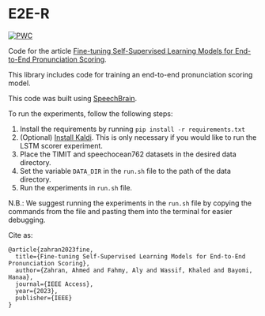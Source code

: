 # E2E-R
[![PWC](https://img.shields.io/endpoint.svg?url=https://paperswithcode.com/badge/fine-tuning-self-supervised-learning-models/phone-level-pronunciation-scoring-on)](https://paperswithcode.com/sota/phone-level-pronunciation-scoring-on?p=fine-tuning-self-supervised-learning-models)

Code for the article [Fine-tuning Self-Supervised Learning Models for End-to-End Pronunciation Scoring](https://ieeexplore.ieee.org/document/10255657).

This library includes code for training an end-to-end pronunciation scoring model. 

This code was built using [SpeechBrain](https://speechbrain.github.io/).

To run the experiments, follow the following steps:
1. Install the requirements by running `pip install -r requirements.txt`
2. (Optional) [Install Kaldi](https://kaldi-asr.org/doc/install.html). This is only necessary if you would like to run the LSTM scorer experiment.
3. Place the TIMIT and speechocean762 datasets in the desired data directory.
4. Set the variable `DATA_DIR` in the `run.sh` file to the path of the data directory.
5. Run the experiments in `run.sh` file.

N.B.: We suggest running the experiments in the `run.sh` file by copying the commands from the file and pasting them into the terminal for easier debugging.

Cite as:
```
@article{zahran2023fine,
  title={Fine-tuning Self-Supervised Learning Models for End-to-End Pronunciation Scoring},
  author={Zahran, Ahmed and Fahmy, Aly and Wassif, Khaled and Bayomi, Hanaa},
  journal={IEEE Access},
  year={2023},
  publisher={IEEE}
}
```
